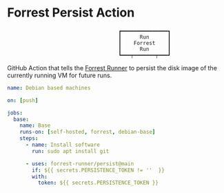 # Forrest Persist Action

                                        ┏━━━━━━━━━━━━━━━┓
                                        ┃      Run      ┃
                                        ┃    Forrest    ┃
                                        ┃      Run      ┃
                                        ┗━━━┯━━━━━━━┯━━━┛

GitHub Action that tells the [Forrest Runner](../forrest) to persist the disk
image of the currently running VM for future runs.

```yaml
name: Debian based machines

on: [push]

jobs:
  base:
    name: Base
    runs-on: [self-hosted, forrest, debian-base]
    steps:
      - name: Install software
        run: sudo apt install git

      - uses: forrest-runner/persist@main
        if: ${{ secrets.PERSISTENCE_TOKEN != ''  }}
        with:
          token: ${{ secrets.PERSISTENCE_TOKEN }}
```
